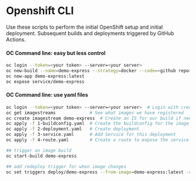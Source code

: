 # Openshift CLI

Use these scripts to perform the initial OpenShift setup and initial deployment.  Subsequent builds and deployments triggered by GitHub Actions.

#### OC Command line: easy but less control
```bash
oc login --token=<your token> --server=<your server>
oc new-build --name=demo-express --strategy=docker --code=<github repo>
oc new-app demo-express:latest
oc expose service/demo-express
```

#### OC Command line: use yaml files
```bash
oc login --token=<your token> --server=<your server>  # Login with credentials
oc get imagestreams             # See what images we have registered
oc create imagestream demo-express  # Create an IS for our build if needed
oc apply -f 1-buildconfig.yaml  # Create the buildconfig for the image
oc apply -f 2-deployment.yaml   # Create deployment
oc apply -f 3-service.yaml      # Add Service for this deployment
oc apply -f 4-route.yaml        # Create a route to expose the service

## trigger an image build
oc start-build demo-express

## add redeploy trigger for when image changes
oc set triggers deploy/demo-express --from-image=demo-express:latest -c demo-express

```
